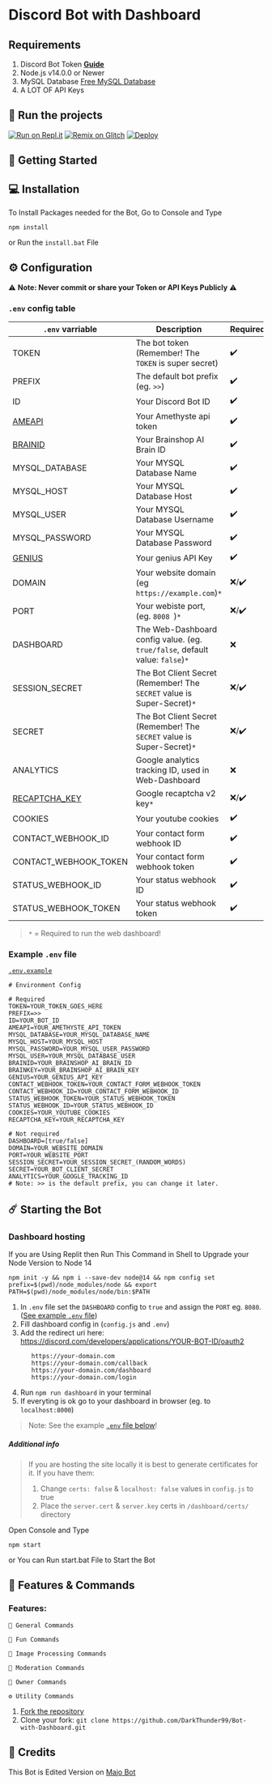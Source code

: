 # Discord Bot with Dashboard


## Requirements
1. Discord Bot Token **[Guide](https://discordjs.guide/preparations/setting-up-a-bot-application.html#creating-your-bot)**
2. Node.js v14.0.0 or Newer
3. MySQL Database [Free MySQL Database](https://www.freesqldatabase.com/)
4. A LOT OF API Keys

## 💨 Run the projects

[![Run on Repl.it](https://repl.it/badge/github/SudhanPlayz/Discord-MusicBot)](https://repl.it/github/uniaodalua/Bot-with-Dashboard)
[![Remix on Glitch](https://cdn.glitch.com/2703baf2-b643-4da7-ab91-7ee2a2d00b5b%2Fremix-button.svg)](https://glitch.com/edit/#!/import/github/uniaodalua/Bot-with-Dashboard)
[![Deploy](https://www.herokucdn.com/deploy/button.svg)](https://heroku.com/deploy?template=https://github.com/uniaodalua/Bot-with-Dashboard)

## 🚀 Getting Started

## 💻 Installation

To Install Packages needed for the Bot, Go to Console and Type 
```
npm install
```
or Run the `install.bat` File

## ⚙️ Configuration

⚠️ **Note: Never commit or share your Token or API Keys Publicly** ⚠️

### `.env` config table
| `.env` varriable | Description | Required |
|---|---|---|
| TOKEN | The bot token (Remember! The `TOKEN` is super secret) | :heavy_check_mark: |
| PREFIX | The default bot prefix (eg. `>>`) | :heavy_check_mark: |
| ID | Your Discord Bot ID | :heavy_check_mark: |
| [AMEAPI](https://api.amethyste.moe/) | Your Amethyste api token | :heavy_check_mark: |
| [BRAINID](https://brainshop.ai/) | Your Brainshop AI Brain ID | :heavy_check_mark: |
| MYSQL_DATABASE | Your MYSQL Database Name | :heavy_check_mark: |
| MYSQL_HOST | Your MYSQL Database Host | :heavy_check_mark: |
| MYSQL_USER | Your MYSQL Database Username | :heavy_check_mark: |
| MYSQL_PASSWORD | Your MYSQL Database Password | :heavy_check_mark: |
| [GENIUS](https://genius.com/api-clients) | Your genius API Key | :heavy_check_mark: |
| DOMAIN | Your website domain (eg `https://example.com`)`*` | :x:/:heavy_check_mark: |
| PORT| Your webiste port, (eg. `8008 `)`*`| :x:/:heavy_check_mark: |
| DASHBOARD | The Web-Dashboard config value. (eg. `true/false`, default value: `false`)`*` | :x: |
| SESSION_SECRET | The Bot Client Secret (Remember! The `SECRET` value is Super-Secret)`*` | :x:/:heavy_check_mark: |
| SECRET | The Bot Client Secret (Remember! The `SECRET` value is Super-Secret)`*` | :x:/:heavy_check_mark: |
| ANALYTICS | Google analytics tracking ID, used in Web-Dashboard | :x: |
| [RECAPTCHA_KEY](https://www.google.com/recaptcha/admin/create) | Google recaptcha v2 key`*` | :x:/:heavy_check_mark: |
| COOKIES | Your youtube cookies | :heavy_check_mark: |
| CONTACT_WEBHOOK_ID | Your contact form webhook ID | :heavy_check_mark: |
| CONTACT_WEBHOOK_TOKEN | Your contact form webhook token | :heavy_check_mark: |
| STATUS_WEBHOOK_ID | Your status webhook ID | :heavy_check_mark: |
| STATUS_WEBHOOK_TOKEN | Your status webhook token | :heavy_check_mark: |
> `*` = Required to run the web dashboard!

### Example `.env` file
 
[`.env.example`](https://github.com/DarkThunder99/Bot-with-Dashboard/blob/master/.env.example)

```
# Environment Config

# Required
TOKEN=YOUR_TOKEN_GOES_HERE
PREFIX=>>
ID=YOUR_BOT_ID
AMEAPI=YOUR_AMETHYSTE_API_TOKEN
MYSQL_DATABASE=YOUR_MYSQL_DATABASE_NAME
MYSQL_HOST=YOUR_MYSQL_HOST
MYSQL_PASSWORD=YOUR_MYSQL_USER_PASSWORD
MYSQL_USER=YOUR_MYSQL_DATABASE_USER
BRAINID=YOUR_BRAINSHOP_AI_BRAIN_ID
BRAINKEY=YOUR_BRAINSHOP_AI_BRAIN_KEY
GENIUS=YOUR_GENIUS_API_KEY
CONTACT_WEBHOOK_TOKEN=YOUR_CONTACT_FORM_WEBHOOK_TOKEN
CONTACT_WEBHOOK_ID=YOUR_CONTACT_FORM_WEBHOOK_ID
STATUS_WEBHOOK_TOKEN=YOUR_STATUS_WEBHOOK_TOKEN
STATUS_WEBHOOK_ID=YOUR_STATUS_WEBHOOK_ID
COOKIES=YOUR_YOUTUBE_COOKIES
RECAPTCHA_KEY=YOUR_RECAPTCHA_KEY

# Not required
DASHBOARD=[true/false]
DOMAIN=YOUR_WEBSITE_DOMAIN
PORT=YOUR_WEBSITE_PORT
SESSION_SECRET=YOUR_SESSION_SECRET_(RANDOM_WORDS)
SECRET=YOUR_BOT_CLIENT_SECRET
ANALYTICS=YOUR_GOOGLE_TRACKING_ID
# Note: >> is the default prefix, you can change it later.
```

## ☄️ Starting the Bot


### Dashboard hosting

If you are Using Replit then Run This Command in Shell to Upgrade your Node Version to Node 14
```
npm init -y && npm i --save-dev node@14 && npm config set prefix=$(pwd)/node_modules/node && export PATH=$(pwd)/node_modules/node/bin:$PATH
```

1. In `.env` file set the `DASHBOARD` config to `true` and assign the `PORT` eg. `8080`. ([See example `.env` file](#example-env-file))
2. Fill dashboard config in (`config.js` and `.env`)
3. Add the redirect uri here: https://discord.com/developers/applications/YOUR-BOT-ID/oauth2
    ```
       https://your-domain.com
       https://your-domain.com/callback
       https://your-domain.com/dashboard
       https://your-domain.com/login
    ```
4. Run `npm run dashboard` in your terminal
5. If everyting is ok go to your dashboard in browser (eg. to `localhost:8000`)
> Note: See the example [`.env` file below](#example-env-file)!

##### Additional info
> If you are hosting the site locally it is best to generate certificates for it. If you have them:
> 1. Change `certs: false` & `localhost: false` values in `config.js` to true
> 2. Place the `server.cert` & `server.key` certs in `/dashboard/certs/` directory


Open Console and Type
```
npm start
```
or You can Run start.bat File to Start the Bot

## 📝 Features & Commands

### Features: 
```
🔮 General Commands
```
```
🤣 Fun Commands
```
```
🌟 Image Processing Commands
```
```
📜 Moderation Commands
```
```
🎉 Owner Commands
```
```
⚙️ Utility Commands
```

1. [Fork the repository](https://github.com/DarkThunder99/Bot-with-Dashboard/fork)
2. Clone your fork: `git clone https://github.com/DarkThunder99/Bot-with-Dashboard.git`

## 📝 Credits
This Bot is Edited Version on [Majo Bot](https://github.com/IgorKowalczyk/majobot)
